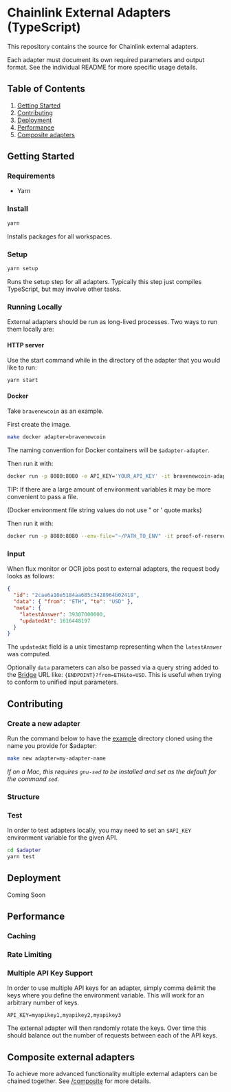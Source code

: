 # Chainlink External Adapters (TypeScript)

This repository contains the source for Chainlink external adapters.

Each adapter must document its own required parameters and output format. See the individual README for more specific usage details.

## Table of Contents

1. [Getting Started](#Getting-Started)
2. [Contributing](#Contributing)
3. [Deployment](#Deployment)
4. [Performance](#Advanced)
5. [Composite adapters](#Composite-external-adapters)

## Getting Started

### Requirements

- Yarn

### Install

```bash
yarn
```

Installs packages for all workspaces.

### Setup

```bash
yarn setup
```

Runs the setup step for all adapters. Typically this step just compiles TypeScript, but may involve other tasks.

### Running Locally

External adapters should be run as long-lived processes. Two ways to run them locally are:

#### HTTP server

Use the start command while in the directory of the adapter that you would like to run:

```bash
yarn start
```

#### Docker

Take `bravenewcoin` as an example.

First create the image.

```bash
make docker adapter=bravenewcoin
```

The naming convention for Docker containers will be `$adapter-adapter`.

Then run it with:

```bash
docker run -p 8080:8080 -e API_KEY='YOUR_API_KEY' -it bravenewcoin-adapter:latest
```

TIP: If there are a large amount of environment variables it may be more convenient to pass a file.

(Docker environment file string values do not use " or ' quote marks)

Then run it with:

```bash
docker run -p 8080:8080 --env-file="~/PATH_TO_ENV" -it proof-of-reserves-adapter:latest
```

### Input

When flux monitor or OCR jobs post to external adapters, the request body looks as follows:

```json
{
  "id": "2cae6a10e5184aa685c3428964b02418",
  "data": { "from": "ETH", "to": "USD" },
  "meta": {
    "latestAnswer": 39307000000,
    "updatedAt": 1616448197
  }
}
```

The `updatedAt` field is a unix timestamp representing when the `latestAnswer` was computed.

Optionally `data` parameters can also be passed via a query string added to the [Bridge](https://docs.chain.link/docs/node-operators) URL like: `{ENDPOINT}?from=ETH&to=USD`. This is useful when trying to conform to unified input parameters.

## Contributing

### Create a new adapter

Run the command below to have the [example](./example) directory cloned using the name you provide for \$adapter:

```bash
make new adapter=my-adapter-name
```

_If on a Mac, this requires `gnu-sed` to be installed and set as the default for the command `sed`._

### Structure

### Test

In order to test adapters locally, you may need to set an `$API_KEY` environment variable for the given API.

```bash
cd $adapter
yarn test
```

## Deployment

Coming Soon

<!-- TODO: container based deployment documentation -->

## Performance

### Caching

### Rate Limiting

### Multiple API Key Support

In order to use multiple API keys for an adapter, simply comma delimit the keys where you define the environment variable. This will work for an arbitrary number of keys.

```
API_KEY=myapikey1,myapikey2,myapikey3
```

The external adapter will then randomly rotate the keys. Over time this should balance out the number of requests between each of the API keys.

## Composite external adapters

To achieve more advanced functionality multiple external adapters can be chained together. See [/composite](./composite/README) for more details.
